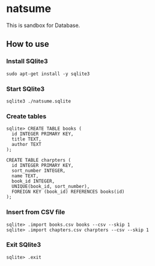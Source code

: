 # natsume

This is sandbox for Database.

## How to use
### Install SQlite3

```console
sudo apt-get install -y sqlite3
```

### Start SQlite3

```console
sqlite3 ./natsume.sqlite
```

### Create tables

```console
sqlite> CREATE TABLE books (
  id INTEGER PRIMARY KEY,
  title TEXT,
  author TEXT
);

CREATE TABLE charpters (
  id INTEGER PRIMARY KEY,
  sort_number INTEGER,
  name TEXT,
  book_id INTEGER,
  UNIQUE(book_id, sort_number),
  FOREIGN KEY (book_id) REFERENCES books(id)
);
```

### Insert from CSV file

```console
sqlite> .import books.csv books --csv --skip 1
sqlite> .import chapters.csv charpters --csv --skip 1
```

### Exit SQlite3

```console
sqlite> .exit
```
